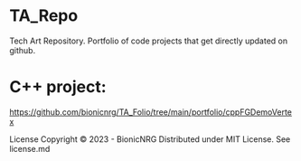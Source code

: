 # TA_Repo
Tech Art Repository.  Portfolio of code projects that get directly updated on github.

# C++ project:
https://github.com/bionicnrg/TA_Folio/tree/main/portfolio/cppFGDemoVertex

License
Copyright © 2023 - BionicNRG Distributed under MIT License. See license.md
